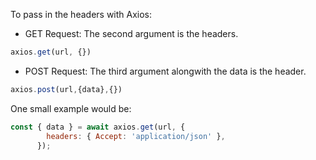 
To pass in the headers with Axios:

- GET Request: The second argument is the headers.

```js
axios.get(url, {})
```

- POST Request: The third argument alongwith the data is the header.

```js
axios.post(url,{data},{})
```

One small example would be:

```js
const { data } = await axios.get(url, {
        headers: { Accept: 'application/json' },
      });
```
